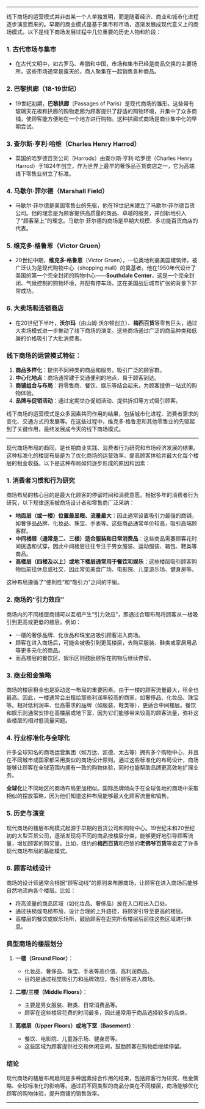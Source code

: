 
---

线下商场的运营模式并非由某一个人单独发明，而是随着经济、商业和城市化进程逐步演变而来的。早期的商业模式是基于集市和市场，逐渐发展成现代意义上的商场模式。以下是线下商场发展过程中几位重要的历史人物和阶段：

### 1. **古代市场与集市**
   - 在古代文明中，如古罗马、希腊和中国，市场和集市已经是商品交换的主要场所。这些市场通常是露天的，商人聚集在一起销售各种商品。
   
### 2. **巴黎拱廊（18-19世纪）**
   - 19世纪初期，**巴黎拱廊**（Passages of Paris）是现代商场的雏形。这些带有玻璃天花板和拱廊的购物走廊为顾客提供了舒适的购物环境，并集中了众多商铺，使顾客能方便地在一个地方进行购物。这种拱廊式商场是商业集中化的早期尝试。

### 3. **查尔斯·亨利·哈维（Charles Henry Harrod）**
   - 英国的哈罗德百货公司（Harrods）由查尔斯·亨利·哈罗德（Charles Henry Harrod）于1824年创立，作为世界上最早的奢侈品百货商店之一，它为高端线下零售业树立了标准。

### 4. **马歇尔·菲尔德（Marshall Field）**
   - 马歇尔·菲尔德是美国零售业的先驱，他在19世纪末建立了马歇尔·菲尔德百货公司。他的理念是为顾客提供高质量的商品、卓越的服务，并创新地引入了“顾客至上”的理念。马歇尔·菲尔德的商场是早期大规模、多功能百货商店的代表。

### 5. **维克多·格鲁恩（Victor Gruen）**
   - 20世纪中期，**维克多·格鲁恩**（Victor Gruen），一位奥地利裔美国建筑师，被广泛认为是现代购物中心（shopping mall）的奠基者。他在1950年代设计了美国的第一个完全封闭的购物中心——**Southdale Center**，这是一个完全封闭、气候控制的购物环境，并配有停车场，这在美国战后城市扩张的背景下非常成功。

### 6. **大卖场和连锁商店**
   - 在20世纪下半叶，**沃尔玛**（由山姆·沃尔顿创立）、**梅西百货**等零售巨头，通过大卖场模式进一步推动了线下商场的演变。这些商场通过广泛的商品种类和低廉的价格吸引了大批消费者。

### 线下商场的运营模式特征：
1. **商品多样化**：提供不同种类的商品和服务，吸引广泛的顾客群。
2. **中心化地点**：商场通常建于交通便利的地点，易于顾客到达。
3. **商铺组合与布局**：将零售商、餐饮、娱乐等结合起来，为顾客提供一站式的购物体验。
4. **品牌与促销活动**：通过定期举办促销活动、提供折扣等方式吸引顾客。
   
线下商场的运营模式是众多因素共同作用的结果，包括城市化进程、消费者需求的变化、交通方式的发展等。在这些过程中，维克多·格鲁恩和其他零售业的先驱起到了关键作用，最终发展成今天的线下商场模式。

---

现代商场布局的趋同，是长期商业实践、消费者行为研究和市场经济发展的结果。这种标准化的楼层布局是为了优化商场的运营效率、提高顾客体验并最大化每个楼层的租金收益。以下是这种布局如何逐步形成的原因和因素：

### 1. **消费者习惯和行为研究**
   商场布局的核心目的是最大化顾客的停留时间和消费意愿。根据多年的消费者行为研究，以下规律逐渐被商场设计者和零售商广泛采纳：
   - **地面层（或一楼）位置最显眼、流量最大**：因此通常设置吸引力最强的商铺，如奢侈品品牌、化妆品、珠宝、手表等。这些商品通常单价较高，吸引高端顾客群。
   - **中间楼层（通常是二、三楼）适合服装和日常消费品**：这些商品需要顾客花时间挑选和试穿，因此中间楼层往往专注于男女服装、运动服装、箱包、鞋类等商品。
   - **高楼层（四楼及以上）或地下楼层通常用于餐饮和娱乐**：这些楼层吸引顾客购物后前往休息或社交，因此常见美食广场、电影院、儿童游乐场、健身房等。

   这种布局遵循了“便利性”和“吸引力”之间的平衡。

### 2. **商场的“引力效应”**
   商场内的不同楼层商铺可以互相产生“引力效应”，即通过合理布局将顾客从一楼吸引到更高或更低的楼层。例如：
   - 一楼的奢侈品牌、化妆品和珠宝店吸引顾客进入商场。
   - 顾客在进入商场后，可能会被吸引到更高楼层，去购买服装、鞋类或家居用品等更多元化的商品。
   - 而高楼层的餐饮区、娱乐区则鼓励顾客在购物后继续停留。

### 3. **商业租金策略**
   商场的楼层租金也是驱动这一布局的重要因素。由于一楼的顾客流量最大，租金也最高。因此，一楼通常会出租给那些利润率较高的商家，如奢侈品、化妆品、珠宝等。相对低利润率、但高需求的品牌（如服装、鞋类等），更适合中间楼层。餐饮和娱乐则通常安排在高楼层或地下室，因为它们能够带来较高的顾客流量，弥补这些楼层的相对低流量问题。

### 4. **行业标准化与全球化**
   许多全球知名的商场运营集团（如万达、凯德、太古等）拥有多个购物中心，并且在不同城市或国家都采用类似的商场设计原则。通过这些标准化的布局设计，商场能够让顾客在全球范围内拥有一致的购物体验，同时也能帮助品牌更高效地扩展业务。

   **全球化**让不同地区的商场布局更加相似。国际品牌倾向于在全球各地的商场中采取相似的摆放策略，因为他们知道这种布局能够最大化顾客流量和销售。

### 5. **历史与演变**
   现代商场的楼层布局模式起源于早期的百货公司和购物中心。19世纪末和20世纪初的大型百货公司，逐渐发现将不同的商品按楼层分类，能够更好地引导顾客流量，增加顾客的购买量。比如，纽约的**梅西百货**和巴黎的**老佛爷百货**等奠定了许多现代商场布局的基础模式。

### 6. **顾客动线设计**
   商场的设计师通常会根据“顾客动线”的原则来布置商场，让顾客在进入商场后能够自然地流向各个楼层。比如：
   - 将高流量的商品区域（如化妆品、奢侈品）放在入口和出入口处。
   - 通过扶梯或电梯布局，设计合理的上升路径，将顾客引导至更高的楼层。
   - 高楼层的餐饮或娱乐场所，鼓励顾客在逛完所有楼层后前往这些区域进行休息。

### 典型商场的楼层划分
1. **一楼（Ground Floor）**：
   - 化妆品、奢侈品、珠宝、手表等高价值、高利润商品。
   - 目的是通过视觉吸引力和品牌效应，吸引顾客进入商场。
  
2. **二楼/三楼（Middle Floors）**：
   - 主要是男女服装、鞋类、日常消费品等。
   - 顾客在这些楼层花费的时间最多，因此通常用于商品选择较多的品类。

3. **高楼层（Upper Floors）或地下室（Basement）**：
   - 餐饮、电影院、儿童游乐场、健身房等。
   - 这些区域为顾客提供社交和休闲空间，鼓励顾客在购物后继续停留。

### 结论
现代商场的楼层布局趋同是多种因素综合作用的结果，包括顾客行为研究、租金策略、全球标准化的影响等。通过将不同类型的商品分类在不同楼层，商场能够优化顾客的购物体验，提升商铺的销售效率。

---




